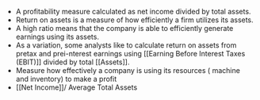 - A profitability measure calculated as net income divided by total assets. 
- Return on assets is a measure of how efficiently a firm utilizes its assets. 
- A high ratio means that the company is able to efficiently generate earnings using its assets. 
- As a variation, some analysts like to calculate return on assets from pretax and prei-nterest earnings 
	using [[Earning Before Interest Taxes (EBIT)]] divided by total [[Assets]].
- Measure how effectively a company is using its resources ( machine and  inventory)
	to make a profit
- [[Net Income]]/ Average Total Assets
